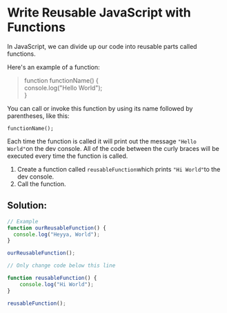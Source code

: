 # Write Reusable JavaScript with Functions



In JavaScript, we can divide up our code into reusable parts called functions.

Here's an example of a function:

> function functionName\(\) {  
>   console.log\("Hello World"\);  
> }

You can call or invoke this function by using its name followed by parentheses, like this:

`functionName();`

Each time the function is called it will print out the message `"Hello World"`on the dev console. All of the code between the curly braces will be executed every time the function is called.

1. Create a function called `reusableFunction`which prints `"Hi World"`to the dev console.
2. Call the function.

## Solution:

```javascript
// Example
function ourReusableFunction() {
  console.log("Heyya, World");
}

ourReusableFunction();

// Only change code below this line

function reusableFunction() {
    console.log("Hi World");
}

reusableFunction();
```

